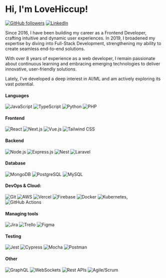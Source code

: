 # Hi, I'm LoveHiccup!  
[![GitHub followers](https://img.shields.io/github/followers/lovehiccup?style=social)](https://github.com/lovehiccup)
[![LinkedIn](https://img.shields.io/badge/LinkedIn-blue?style=flat&logo=linkedin)](https://linkedin.com/in/lovehiccup)

Since 2016, I have been building my career as a Frontend Developer, crafting intuitive and dynamic user experiences.
In 2019, I broadened my expertise by diving into Full-Stack Development, strengthening my ability to create seamless end-to-end solutions.

With over 8 years of experience as a web developer, I remain passionate about continuous learning and embracing emerging technologies to deliver innovative, user-friendly solutions.

Lately, I’ve developed a deep interest in AI/ML and am actively exploring its vast potential.


#### **Languages**  
![JavaScript](https://img.shields.io/badge/-JavaScript-F7DF1E?style=flat-square&logo=javascript&logoColor=black)
![TypeScript](https://img.shields.io/badge/-TypeScript-007ACC?style=flat-square&logo=typescript&logoColor=white)
![Python](https://img.shields.io/badge/-Python-3776AB?style=flat-square&logo=python&logoColor=white)
![PHP](https://img.shields.io/badge/php-%23777BB4.svg?style=flat-square&logo=php&logoColor=white) 

#### **Frontend**  
![React](https://img.shields.io/badge/-React-61DAFB?style=flat-square&logo=react&logoColor=black)
![Next.js](https://img.shields.io/badge/-Next.js-000?style=flat-square&logo=next.js)
![Vue.js](https://img.shields.io/badge/vuejs-%2335495e.svg?style=flat-square&logo=vuedotjs&logoColor=%234FC08D) 
![Tailwind CSS](https://img.shields.io/badge/-TailwindCSS-38B2AC?style=flat-square&logo=tailwind-css&logoColor=white)

#### **Backend**  
![Node.js](https://img.shields.io/badge/-Node.js-339933?style=flat-square&logo=node.js&logoColor=white)
![Express.js](https://img.shields.io/badge/-Express.js-000?style=flat-square&logo=express)
![Nest](https://img.shields.io/badge/Nest.js-%23E0234E.svg?style=flat-square&logo=nestjs&logoColor=white)
![Laravel](https://img.shields.io/badge/laravel-%23FF2D20.svg?style=flat-square&logo=laravel&logoColor=white) 

#### **Database**  
![MongoDB](https://img.shields.io/badge/-MongoDB-47A248?style=flat-square&logo=mongodb&logoColor=white)
![PostgreSQL](https://img.shields.io/badge/-PostgreSQL-336791?style=flat-square&logo=postgresql&logoColor=white)
![MySQL](https://img.shields.io/badge/MySQL-4479A1?style=flat-square&logo=mysql&logoColor=fff)

#### **DevOps & Cloud:** 
![Git](https://img.shields.io/badge/Git-F05032?logo=git&logoColor=fff)
![AWS](https://img.shields.io/badge/AWS-%23FF9900.svg?style=flat-square&logo=amazon-web-services&logoColor=white)
![Vercel](https://img.shields.io/badge/Vercel-%23000000.svg?logo=vercel&logoColor=white) 
![Firebase](https://img.shields.io/badge/Firebase-039BE5?style=flat-square&logo=Firebase&logoColor=white)
![Docker](https://img.shields.io/badge/Docker-2496ED?style=flat-square&logo=docker&logoColor=fff)
![Kubernetes](https://img.shields.io/badge/Kubernetes-326CE5?style=flat-square&logo=kubernetes&logoColor=fff), 
![GitHub Actions](https://img.shields.io/badge/GitHub_Actions-2088FF?style=flat-square&logo=github-actions&logoColor=white)

#### Managing tools
![Jira](https://img.shields.io/badge/Jira-0052CC?style=flat-square&logo=jira&logoColor=fff)
![Trello](https://img.shields.io/badge/Trello-0052CC?style=flat-square&logo=trello&logoColor=fff)
![Figma](https://img.shields.io/badge/Figma-F24E1E?style=flat-square&logo=figma&logoColor=white)

#### Testing
![Jest](https://img.shields.io/badge/Jest-C21325?logo=jest&logoColor=fff)
![Cypress](https://img.shields.io/badge/Cypress-69D3A7?logo=cypress&logoColor=fff)
![Mocha](https://img.shields.io/badge/Mocha-8D6748?logo=mocha&logoColor=fff)
![Postman](https://img.shields.io/badge/Postman-FF6C37?logo=postman&logoColor=fff)

#### Other
![GraphQL](https://img.shields.io/badge/GraphQL-E10098?logo=graphql&logoColor=fff)
![WebSockets](https://img.shields.io/badge/WebSockets-C93CD7?logo=socket&logoColor=fff)
![Rest APIs](https://img.shields.io/badge/Rest%20APIs-13B4FF?logo=lintcode&logoColor=fff)
![Agile/Scrum](https://img.shields.io/badge/Agile/Scrum-29BEB0?logo=task&logoColor=fff)